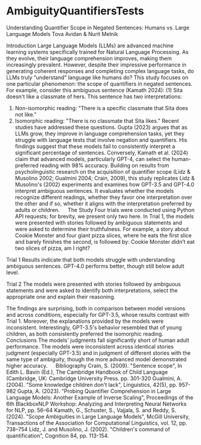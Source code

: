 # AmbiguityQuantifiersTests
Understanding Quantifier Scope in Negated Sentences:
Humans vs. Large Language Models
Tova Avidan & Nurit Melnik

Introduction 
Large Language Models (LLMs) are advanced machine learning systems specifically trained for Natural Language Processing. As they evolve, their language comprehension improves, making them increasingly prevalent. However, despite their impressive performance in generating coherent responses and completing complex language tasks, do LLMs truly "understand" language like humans do? 
This study focuses on one particular phenomenon: the scope of quantifiers in negated sentences. For example, consider this ambiguous sentence (Kamath 2024):
(1)	Sita doesn't like a classmate of hers. 
This sentence has two interpretations:
1.	Non-isomorphic reading: "There is a specific classmate that Sita does not like."
2.	Isomorphic reading: "There is no classmate that Sita likes."
Recent studies have addressed these questions. Gupta (2023) argues that as LLMs grow, they improve in language comprehension tasks, yet they struggle with language tests that involve negation and quantifiers. His findings suggest that these models fail to consistently interpret a significant percentage of sentences. Conversely, Kamath et al. (2024) claim that advanced models, particularly GPT-4, can select the human-preferred reading with 98% accuracy. 
Building on results from psycholinguistic research on the acquisition of quantifier scope (Lidz & Musolino 2002; Gualmini 2004; Crain, 2009), this study replicates Lidz & Musolino's (2002) experiments and examines how GPT-3.5 and GPT-4.0 interpret ambiguous sentences. It evaluates whether the models recognize different readings, whether they favor one interpretation over the other and if so, whether it aligns with the interpretation preferred by adults or children. 
 
The Study 
Four trials were conducted using Python API requests; for brevity, we present only two here. 
In Trial 1, the models were presented with stories followed by ambiguous statements and were asked to determine their truthfulness. For example, a story about Cookie Monster and four giant pizza slices, where he eats the first slice and barely finishes the second, is followed by:
Cookie Monster didn’t eat two slices of pizza, am I right? 
 
Trial 1
Results indicate that both models struggle with understanding ambiguous sentences. GPT-4.0 performs better, though still below adult level. 

Trial 2
The models were presented with stories followed by ambiguous statements and were asked to identify both interpretations, select the appropriate one and explain their reasoning.
 
The findings are surprising, both in comparison between model versions and across conditions, especially for GPT-3.5, whose results contrast with Trial 1. Moreover, the explanations provided by the models were inconsistent. Interestingly, GPT-3.5's behavior resembled that of young children, as both consistently preferred the isomorphic reading.
Conclusions 
The models' judgments fall significantly short of human adult performance. The models were inconsistent across  identical stories judgment (especially GPT-3.5) and in judgment of different stories with the same type of ambiguity, though the more advanced model demonstrated higher accuracy.
 
Bibliography
Crain, S. (2009). "Sentence scope", In Edith L. Bavin (Ed.), The Cambridge Handbook of Child Language (Cambridge, UK: Cambridge University Press. pp. 301-320
Gualmini, A. (2004). "Some knowledge children don't lack", Linguistics, 42(5), pp. 957-982
Gupta, A. (2023). "Probing Quantifier Comprehension in Large Language Models: Another Example of Inverse Scaling", Proceedings of the 6th BlackboxNLP Workshop: Analyzing and Interpreting Neural Networks for NLP, pp. 56–64
Kamath, G., Schuster, S., Vajjala, S. and Reddy, S.  (2024). "Scope Ambiguities in Large Language Models", McGill University, Transactions of the Association for Computational Linguistics, vol. 12, pp. 738–754
Lidz, J. and Musolino, J. (2002). "Children's command of quantification", Cognition 84, pp. 113-154.


